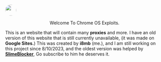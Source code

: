 <img style="border-radius:50%" height="35px" src="https://raw.githubusercontent.com/i8mb/i8mb.github.io/main/image/Chrome.gif">
<p align="center">
Welcome To Chrome OS Exploits.

This is an website that will contain many **proxies** and more.
I have an old version of this website that is still currently unavailable, (it was made on **Google Sites.**)
This was created by **i8mb** (me.), and I am still working on this project since 8/10/2023, and the oldest version was helped by [**SlimeBlocker**](https://www.youtube.com/@slimeblocker), Go subscribe to him he deserves it.
